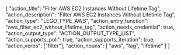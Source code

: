 {
"action_title": "Filter AWS EC2 Instances Without Lifetime Tag",
"action_description": "Filter AWS EC2 Instances Without Lifetime Tag",
"action_type": "LEGO_TYPE_AWS",
"action_entry_function": "aws_filter_ec2_without_lifetime_tag",
"action_needs_credential": true,
"action_output_type": "ACTION_OUTPUT_TYPE_LIST",
"action_supports_poll": true,
"action_supports_iteration": true,
"action_verbs": ["filter"],
"action_nouns": [
"aws",
"tag",
"lifetime"
]
}


  